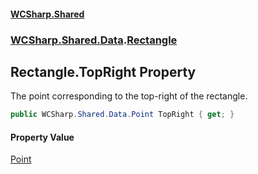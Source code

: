 #### [WCSharp.Shared](index.md 'index')
### [WCSharp.Shared.Data](WCSharp.Shared.Data.md 'WCSharp.Shared.Data').[Rectangle](WCSharp.Shared.Data.Rectangle.md 'WCSharp.Shared.Data.Rectangle')

## Rectangle.TopRight Property

The point corresponding to the top-right of the rectangle.

```csharp
public WCSharp.Shared.Data.Point TopRight { get; }
```

#### Property Value
[Point](WCSharp.Shared.Data.Point.md 'WCSharp.Shared.Data.Point')